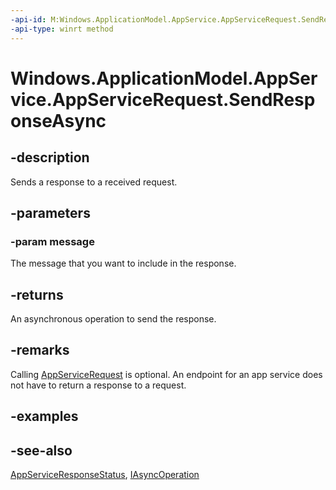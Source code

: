 ```yaml
---
-api-id: M:Windows.ApplicationModel.AppService.AppServiceRequest.SendResponseAsync(Windows.Foundation.Collections.ValueSet)
-api-type: winrt method
---
```


<!-- Method syntax
public Windows.Foundation.IAsyncOperation<Windows.ApplicationModel.AppService.AppServiceResponseStatus> SendResponseAsync(Windows.Foundation.Collections.ValueSet message)
-->

# Windows.ApplicationModel.AppService.AppServiceRequest.SendResponseAsync

## -description
Sends a response to a received request.

## -parameters
### -param message
The message that you want to include in the response.

## -returns
An asynchronous operation to send the response.

## -remarks
Calling [AppServiceRequest](appservicerequest.md) is optional. An endpoint for an app service does not have to return a response to a request.

## -examples

## -see-also
[AppServiceResponseStatus](appserviceresponsestatus.md), [IAsyncOperation](../windows.foundation/iasyncoperation_1.md)
